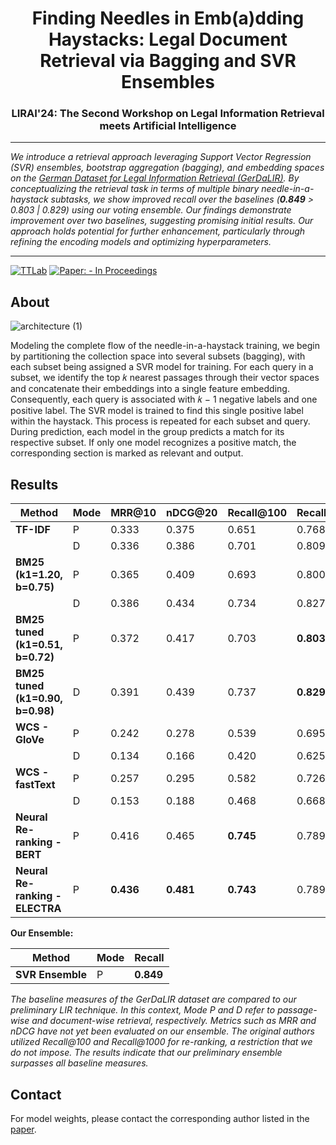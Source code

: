 <div align="center">
  <h1><b>Finding Needles in Emb(a)dding Haystacks: Legal Document Retrieval via Bagging and SVR Ensembles</b></h1>
  <h3>LIRAI'24: The Second Workshop on Legal Information Retrieval meets Artificial Intelligence</h3>
  <hr/>
</div>

<i>We introduce a retrieval approach leveraging Support Vector Regression (SVR) ensembles, bootstrap aggregation (bagging), and embedding spaces on the [German Dataset for Legal Information Retrieval (GerDaLIR)](https://github.com/lavis-nlp/GerDaLIR). By conceptualizing the retrieval task in terms of multiple binary needle-in-a-haystack subtasks, we show improved recall over the baselines (**0.849** > 0.803 | 0.829) using our voting ensemble. Our findings demonstrate improvement over two baselines, suggesting promising initial results. Our approach holds potential for further enhancement, particularly through refining the encoding models and optimizing hyperparameters.</i>
<hr/>
<div>
  <a href="https://www.texttechnologylab.org/"> <img src="https://img.shields.io/static/v1?label=&message=Text+Technology+Lab&color=blueviolet&style=for-the-badge&logo=internetarchive" alt="TTLab"></a>
  <a href=""> <img src="https://img.shields.io/static/v1?label=Paper%3A&message=In+Proceedings&color=important&style=for-the-badge&logo=researchgate" alt="Paper: - In Proceedings"></a>
  <br/>
</div>

## About

![architecture (1)](https://github.com/TheItCrOw/lirai24/assets/49918134/c43459f2-e481-4cb2-8e56-0ac28aa81670)

Modeling the complete flow of the needle-in-a-haystack training, we begin by partitioning the collection space into several subsets (bagging), with each subset being assigned a SVR model for training. For each query in a subset, we identify the top 𝑘 nearest passages through their vector spaces and concatenate their embeddings into a single feature embedding. Consequently, each query is associated with 𝑘 − 1 negative labels and one positive label. The SVR model is trained to find this single positive label within the haystack. This process is repeated for each subset and query. During prediction, each model in the group predicts a match for its respective subset. If only one model recognizes a positive match, the corresponding section is marked as relevant and output.

## Results

| **Method**                  | **Mode** | **MRR@10** | **nDCG@20** | **Recall@100** | **Recall@1000** |
|-----------------------------|----------|------------|-------------|----------------|-----------------|
| **TF-IDF**                  | P        | 0.333      | 0.375       | 0.651          | 0.768           |
|                             | D        | 0.336      | 0.386       | 0.701          | 0.809           |
| **BM25 (k1=1.20, b=0.75)**  | P        | 0.365      | 0.409       | 0.693          | 0.800           |
|                             | D        | 0.386      | 0.434       | 0.734          | 0.827           |
| **BM25 tuned (k1=0.51, b=0.72)**  | P        | 0.372      | 0.417       | 0.703          | **0.803**       |
| **BM25 tuned (k1=0.90, b=0.98)**  | D        | 0.391      | 0.439       | 0.737          | **0.829**       |
| **WCS - GloVe**             | P        | 0.242      | 0.278       | 0.539          | 0.695           |
|                             | D        | 0.134      | 0.166       | 0.420          | 0.625           |
| **WCS - fastText**          | P        | 0.257      | 0.295       | 0.582          | 0.726           |
|                             | D        | 0.153      | 0.188       | 0.468          | 0.668           |
| **Neural Re-ranking - BERT**| P        | 0.416      | 0.465       | **0.745**      | 0.789           |
| **Neural Re-ranking - ELECTRA** | P    | **0.436**  | **0.481**   | **0.743**      | 0.789           |

**Our Ensemble:**

| **Method**       | **Mode** | **Recall** |
|------------------|----------|------------|
| **SVR Ensemble** | P        | **0.849**  |

*The baseline measures of the GerDaLIR dataset are compared to our preliminary LIR technique. In this context, Mode P and D refer to passage-wise and document-wise retrieval, respectively. Metrics such as MRR and nDCG have not yet been evaluated on our ensemble. The original authors utilized Recall@100 and Recall@1000 for re-ranking, a restriction that we do not impose. The results indicate that our preliminary ensemble surpasses all baseline measures.*

## Contact

For model weights, please contact the corresponding author listed in the [paper](#).

